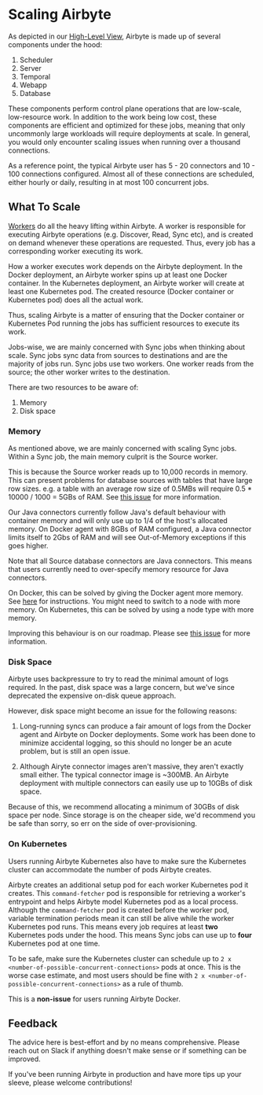 # Scaling Airbyte

As depicted in our [High-Level View](../understanding-airbyte/high-level-view.md), Airbyte is made up of several components under the hood:
1) Scheduler
2) Server
3) Temporal
4) Webapp
5) Database

These components perform control plane operations that are low-scale, low-resource work. In addition to the work being low cost, these components are efficient and optimized for these jobs, meaning that only uncommonly large workloads will require deployments at scale. In general, you would only encounter scaling issues when running over a thousand connections.

As a reference point, the typical Airbyte user has 5 - 20 connectors and 10 - 100 connections configured. Almost all of these connections are scheduled,
either hourly or daily, resulting in at most 100 concurrent jobs.

## What To Scale
[Workers](../understanding-airbyte/jobs.md) do all the heavy lifting within Airbyte. A worker is responsible for executing Airbyte operations (e.g. Discover, Read, Sync etc),
and is created on demand whenever these operations are requested. Thus, every job has a corresponding worker executing its work.

How a worker executes work depends on the Airbyte deployment. In the Docker deployment, an Airbyte worker spins up at least one Docker container. In the Kubernetes
deployment, an Airbyte worker will create at least one Kubernetes pod. The created resource (Docker container or Kubernetes pod) does all the actual work.

Thus, scaling Airbyte is a matter of ensuring that the Docker container or Kubernetes Pod running the jobs has sufficient resources to execute its work.

Jobs-wise, we are mainly concerned with Sync jobs when thinking about scale. Sync jobs sync data from sources to destinations and are the majority of jobs run. Sync jobs use two workers.
One worker reads from the source; the other worker writes to the destination.

There are two resources to be aware of:
1) Memory
2) Disk space

### Memory
As mentioned above, we are mainly concerned with scaling Sync jobs. Within a Sync job, the main memory culprit is the Source worker.

This is because the Source worker reads up to 10,000 records in memory. This can present problems for database sources with tables that have large row sizes. e.g. a table with an average row size of 0.5MBs will require 0.5 * 10000 / 1000 = 5GBs of RAM. See [this issue](https://github.com/airbytehq/airbyte/issues/3439) for more information.

Our Java connectors currently follow Java's default behaviour with container memory and will only use up to 1/4 of the host's allocated memory. On Docker agent with 8GBs of RAM configured, a Java connector limits itself to 2Gbs of RAM and will see Out-of-Memory exceptions if this goes higher.

Note that all Source database connectors are Java connectors. This means that users currently need to over-specify memory resource for Java connectors.

On Docker, this can be solved by giving the Docker agent more memory. See [here](https://stackoverflow.com/questions/44533319/how-to-assign-more-memory-to-docker-container) for instructions. You might need to switch to a node with more memory. On Kubernetes, this can be solved by using a node type with more memory.

Improving this behaviour is on our roadmap. Please see [this issue](https://github.com/airbytehq/airbyte/issues/3440) for more information.

### Disk Space
Airbyte uses backpressure to try to read the minimal amount of logs required. In the past, disk space was a large concern, but we've since deprecated the expensive on-disk queue approach.

However, disk space might become an issue for the following reasons:

1) Long-running syncs can produce a fair amount of logs from the Docker agent and Airbyte on Docker deployments. Some work has been done to minimize accidental logging, so this should no longer be an acute problem, but is still an open issue.
   
2) Although Airyte connector images aren't massive, they aren't exactly small either. The typical connector image is ~300MB. An Airbyte deployment with
multiple connectors can easily use up to 10GBs of disk space.

Because of this, we recommend allocating a minimum of 30GBs of disk space per node. Since storage is on the cheaper side, we'd recommend you be safe than sorry, so err on the side of over-provisioning.

### On Kubernetes  
Users running Airbyte Kubernetes also have to make sure the Kubernetes cluster can accommodate the number of pods Airbyte creates.

Airbyte creates an additional setup pod for each worker Kubernetes pod it creates. This `command-fetcher` pod is responsible for retrieving a worker's entrypoint and helps Airbyte model Kubernetes pod as a local process.
Although the `command-fetcher` pod is created before the worker pod, variable termination periods mean it can still be alive while the worker Kubernetes pod runs. This means every job requires at least **two** Kubernetes pods under the hood.
This means Sync jobs can use up to **four** Kubernetes pod at one time.

To be safe, make sure the Kubernetes cluster can schedule up to `2 x <number-of-possible-concurrent-connections>` pods at once. This is the worse case estimate, and most users should be fine with `2 x <number-of-possible-concurrent-connections>`
as a rule of thumb.

This is a **non-issue** for users running Airbyte Docker.

## Feedback

The advice here is best-effort and by no means comprehensive. Please reach out on Slack if anything doesn't make sense or if something can be improved.

If you've been running Airbyte in production and have more tips up your sleeve, please welcome contributions!
